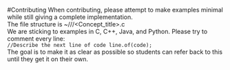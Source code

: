 #Contributing
When contributing, please attempt to make examples minimal while still giving a complete implementation.  
The file structure is ~/<Weekly Subject>/<Language>/<Concept_title>.c  
We are sticking to examples in C, C++, Java, and Python. Please try to comment every line:  
<code>//Describe the next line of code
line.of(code);</code>  
The goal is to make it as clear as possible so students can refer back to this until they get it on their own.